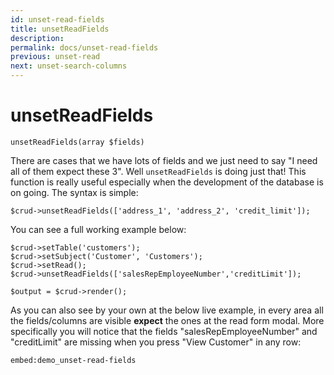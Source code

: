 ```yaml
---
id: unset-read-fields
title: unsetReadFields
description: 
permalink: docs/unset-read-fields
previous: unset-read
next: unset-search-columns
---
```


# unsetReadFields


<pre><code class="language-php">unsetReadFields(array $fields)</code></pre>
There are cases that we have lots of fields and we just need to say "I need all of them expect these 3". Well <code>unsetReadFields</code> is doing just that! This function is really useful especially when the development of the database is on going. The syntax is simple:

<pre><code class="language-php">$crud->unsetReadFields(['address_1', 'address_2', 'credit_limit']);</code></pre>

You can see a full working example below:

<pre><code class="language-php">$crud->setTable('customers');
$crud->setSubject('Customer', 'Customers');
$crud->setRead();
$crud->unsetReadFields(['salesRepEmployeeNumber','creditLimit']);

$output = $crud->render();</code></pre>

As you can also see by your own at the below live example, in every area all the fields/columns are visible <strong>expect</strong> the ones at the read form modal. More specifically you will notice that the fields "salesRepEmployeeNumber" and "creditLimit" are missing when you press "View Customer" in any row:

`embed:demo_unset-read-fields`